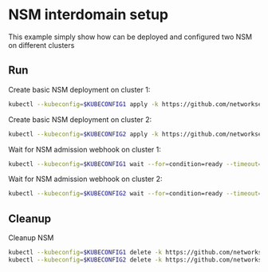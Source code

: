 # NSM interdomain setup


This example simply show how can be deployed and configured two NSM on different clusters

## Run

Create basic NSM deployment on cluster 1:

```bash
kubectl --kubeconfig=$KUBECONFIG1 apply -k https://github.com/networkservicemesh/deployments-k8s/examples/interdomain/nsm/cluster1?ref=08e389074c6b2de3f56f6afdb82a3e56edddcad0
```

Create basic NSM deployment on cluster 2:

```bash
kubectl --kubeconfig=$KUBECONFIG2 apply -k https://github.com/networkservicemesh/deployments-k8s/examples/interdomain/nsm/cluster2?ref=08e389074c6b2de3f56f6afdb82a3e56edddcad0
```

Wait for NSM admission webhook on cluster 1:

```bash
kubectl --kubeconfig=$KUBECONFIG1 wait --for=condition=ready --timeout=1m pod -n nsm-system -l app=admission-webhook-k8s
```

Wait for NSM admission webhook on cluster 2:

```bash
kubectl --kubeconfig=$KUBECONFIG2 wait --for=condition=ready --timeout=1m pod -n nsm-system -l app=admission-webhook-k8s
```

## Cleanup

Cleanup NSM
```bash
kubectl --kubeconfig=$KUBECONFIG1 delete -k https://github.com/networkservicemesh/deployments-k8s/examples/interdomain/nsm/cluster1?ref=08e389074c6b2de3f56f6afdb82a3e56edddcad0
kubectl --kubeconfig=$KUBECONFIG2 delete -k https://github.com/networkservicemesh/deployments-k8s/examples/interdomain/nsm/cluster2?ref=08e389074c6b2de3f56f6afdb82a3e56edddcad0
```
